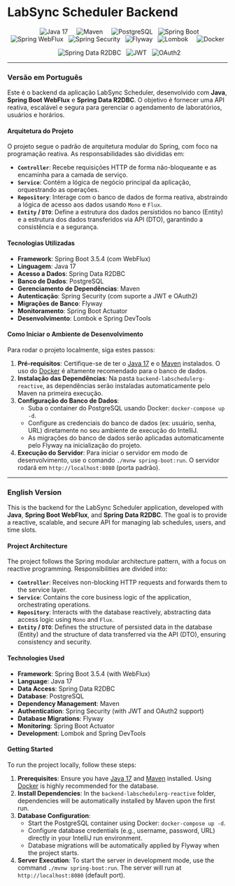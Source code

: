# LabSync Scheduler Backend

<p align="center">
    <img src="https://img.shields.io/badge/Java-007396?style=for-the-badge&logo=java&logoColor=white" alt="Java 17">
    <img src="https://img.shields.io/badge/Maven-C71A36?style=for-the-badge&logo=apache-maven&logoColor=white" alt="Maven">
    <img src="https://img.shields.io/badge/PostgreSQL-316192?style=for-the-badge&logo=postgresql&logoColor=white" alt="PostgreSQL">
  <img src="https://img.shields.io/badge/Spring_Boot-6DB33F?style=for-the-badge&logo=spring-boot&logoColor=white" alt="Spring Boot">
  <img src="https://img.shields.io/badge/WebFlux-6DB33F?style=for-the-badge&logo=spring&logoColor=white" alt="Spring WebFlux">
  <img src="https://img.shields.io/badge/Spring_Security-6DB33F?style=for-the-badge&logo=spring-security&logoColor=white" alt="Spring Security">
  <img src="https://img.shields.io/badge/Flyway-4996d4?style=for-the-badge&logo=flyway&logoColor=white" alt="Flyway">
  <img src="https://img.shields.io/badge/Lombok-F07A5A?style=for-the-badge&logo=lombok&logoColor=white" alt="Lombok">
    <img src="https://img.shields.io/badge/Docker-2496ED?style=for-the-badge&logo=docker&logoColor=white" alt="Docker">
</p>

<p align="center">
  <img src="https://img.shields.io/badge/Spring_Data_R2DBC-6DB33F?style=for-the-badge&logo=spring&logoColor=white" alt="Spring Data R2DBC">
  <img src="https://img.shields.io/badge/JWT-000000?style=for-the-badge&logo=json-web-tokens&logoColor=white" alt="JWT">
  <img src="https://img.shields.io/badge/OAuth2-181F26?style=for-the-badge&logo=oauth&logoColor=white" alt="OAuth2">
</p>

---

### Versão em Português

Este é o backend da aplicação LabSync Scheduler, desenvolvido com **Java**, **Spring Boot WebFlux** e **Spring Data R2DBC**. O objetivo é fornecer uma API reativa, escalável e segura para gerenciar o agendamento de laboratórios, usuários e horários.

#### Arquitetura do Projeto

O projeto segue o padrão de arquitetura modular do Spring, com foco na programação reativa. As responsabilidades são divididas em:

- **`Controller`**: Recebe requisições HTTP de forma não-bloqueante e as encaminha para a camada de serviço.
- **`Service`**: Contém a lógica de negócio principal da aplicação, orquestrando as operações.
- **`Repository`**: Interage com o banco de dados de forma reativa, abstraindo a lógica de acesso aos dados usando `Mono` e `Flux`.
- **`Entity` / `DTO`**: Define a estrutura dos dados persistidos no banco (Entity) e a estrutura dos dados transferidos via API (DTO), garantindo a consistência e a segurança.

#### Tecnologias Utilizadas

- **Framework**: Spring Boot 3.5.4 (com WebFlux)
- **Linguagem**: Java 17
- **Acesso a Dados**: Spring Data R2DBC
- **Banco de Dados**: PostgreSQL
- **Gerenciamento de Dependências**: Maven
- **Autenticação**: Spring Security (com suporte a JWT e OAuth2)
- **Migrações de Banco**: Flyway
- **Monitoramento**: Spring Boot Actuator
- **Desenvolvimento**: Lombok e Spring DevTools

#### Como Iniciar o Ambiente de Desenvolvimento

Para rodar o projeto localmente, siga estes passos:

1. **Pré-requisitos**: Certifique-se de ter o [Java 17](https://www.java.com/pt-BR/) e o [Maven](https://maven.apache.org/) instalados. O uso do [Docker](https://www.docker.com/) é altamente recomendado para o banco de dados.
2. **Instalação das Dependências**: Na pasta `backend-labschedulerg-reactive`, as dependências serão instaladas automaticamente pelo Maven na primeira execução.
3. **Configuração do Banco de Dados**:
    - Suba o container do PostgreSQL usando Docker: `docker-compose up -d`.
    - Configure as credenciais do banco de dados (ex: usuário, senha, URL) diretamente no seu ambiente de execução do IntelliJ.
    - As migrações do banco de dados serão aplicadas automaticamente pelo Flyway na inicialização do projeto.
4. **Execução do Servidor**: Para iniciar o servidor em modo de desenvolvimento, use o comando `./mvnw spring-boot:run`. O servidor rodará em `http://localhost:8080` (porta padrão).

---

### English Version

This is the backend for the LabSync Scheduler application, developed with **Java**, **Spring Boot WebFlux**, and **Spring Data R2DBC**. The goal is to provide a reactive, scalable, and secure API for managing lab schedules, users, and time slots.

#### Project Architecture

The project follows the Spring modular architecture pattern, with a focus on reactive programming. Responsibilities are divided into:

- **`Controller`**: Receives non-blocking HTTP requests and forwards them to the service layer.
- **`Service`**: Contains the core business logic of the application, orchestrating operations.
- **`Repository`**: Interacts with the database reactively, abstracting data access logic using `Mono` and `Flux`.
- **`Entity` / `DTO`**: Defines the structure of persisted data in the database (Entity) and the structure of data transferred via the API (DTO), ensuring consistency and security.

#### Technologies Used

- **Framework**: Spring Boot 3.5.4 (with WebFlux)
- **Language**: Java 17
- **Data Access**: Spring Data R2DBC
- **Database**: PostgreSQL
- **Dependency Management**: Maven
- **Authentication**: Spring Security (with JWT and OAuth2 support)
- **Database Migrations**: Flyway
- **Monitoring**: Spring Boot Actuator
- **Development**: Lombok and Spring DevTools

#### Getting Started

To run the project locally, follow these steps:

1. **Prerequisites**: Ensure you have [Java 17](https://www.java.com/) and [Maven](https://maven.apache.org/) installed. Using [Docker](https://www.docker.com/) is highly recommended for the database.
2. **Install Dependencies**: In the `backend-labschedulerg-reactive` folder, dependencies will be automatically installed by Maven upon the first run.
3. **Database Configuration**:
    - Start the PostgreSQL container using Docker: `docker-compose up -d`.
    - Configure database credentials (e.g., username, password, URL) directly in your IntelliJ run environment.
    - Database migrations will be automatically applied by Flyway when the project starts.
4. **Server Execution**: To start the server in development mode, use the command `./mvnw spring-boot:run`. The server will run at `http://localhost:8080` (default port).
